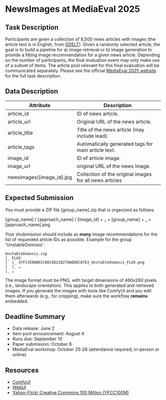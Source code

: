 # NewsImages at MediaEval 2025

## Task Description
Participants are given a collection of 8,500 news articles with images (the article text is in English, from [GDELT](https://www.gdeltproject.org)).
Given a randomly selected article, the goal is to build a pipeline for a) image retrieval or b) image generation to provide a fitting image recommendation for a given news article. Depending on the number of participants, the final evaluation event may only make use of  a subset of items.
The article pool relevant for this final evaluation will be communicated separately.
Please see the official [MediaEval 2025 website](https://multimediaeval.github.io/editions/2025/tasks/newsimages) for the full task description.

## Data Description
| Attribute | Description |
| - | - |
| article_id | ID of news article. |
| article_url | Original URL of the news article. |
| article_title | Title of the news article (may include lead). |
| article_tags | Automatically generated tags for main article text. |
| image_id | ID of article image. |
| image_url | original URL of the news image. |
| newsimages/[image_id].jpg | Collection of the original images for all news articles |

## Expected Submission
You must provide a ZIP file [group_name].zip that is organized as follows:

[group_name] / [approach_name] / [image_id] + _ + [group_name] + _ + [approach_name].png

Your shubmission should include as **many** image recommendations for the list of requested article IDs as possible.
Example for the group 'UnstableOsmosis':

    UnstableOsmosis.zip
	|_ FLUX
	|  |_ 37FC359AB91C0DC6D21D270AED0C87E3_UnstableOsmosis_FLUX.png
	|  |_ …
	|_ …

The image format must be PNG, with target dimensions of 460x260 pixels (i.e., landscape orientation).
This applies to both generated and retrieved images. If you generate the images with tools like ComfyUI and you edit them afterwards (e.g., for cropping), make sure the workflow **remains** embedded.

## Deadline Summary
* Data release: June 2
* Item pool announcement: August 4
* Runs due: September 10
* Paper submission: October 8
* MediaEval workshop: October 25-26 (attendance required, in-person or online)


## Resources
* [ComfyUI](https://github.com/comfyanonymous/ComfyUI)
* [WebUI](https://github.com/AUTOMATIC1111/stable-diffusion-webui)
* [Yahoo-Flickr Creative Commons 100 Million (YFCC100M)](https://www.multimediacommons.org)